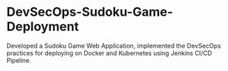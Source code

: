 # DevSecOps-Sudoku-Game-Deployment
Developed a Sudoku Game Web Application, implemented the DevSecOps practices for deploying on Docker and Kubernetes using Jenkins CI/CD Pipeline.
